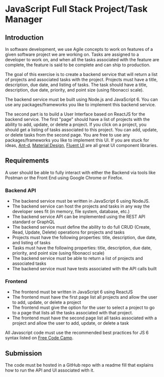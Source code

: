 # JavaScript Full Stack Project/Task Manager 

## Introduction
In software development, we use Agile concepts to work on features of a given software project we are working on.  Tasks are assigned to a developer to work on, and when all the tasks associated with the feature are complete, the feature is said to be complete and can ship to production.

The goal of this exercise is to create a backend service that will return a list of projects and associated tasks with the project.  Projects must have a title, description, due date, and listing of tasks.  The task should have a title, description, due date, priority, and point size (using fibonacci scale).

The backend service must be built using Node.js and JavaScript 6.  You can use any packages/frameworks you like to implement this backend service.  

The second part is to build a User Interface based on ReactJS for the backend service.  The first "page" should have a list of projects with the ability to add, update, or delete a project.  If you click on a project, you should get a listing of tasks associated to this project.  You can add, update, or delete tasks from the second page.  You are free to use any packages/frameworks you like to implement this UI.  If you are stuck for ideas, [Ant-d](https://ant.design/components/overview/), [Material Design](https://mui.com/core/), [Fluent UI](https://developer.microsoft.com/en-us/fluentui) are all great UI component libraries.

## Requirements
A user should be able to fully interact with either the Backend via tools like Postman or the Front End using Google Chrome or Firefox.

### Backend API

* The backend service must be written in JavaScript 6 using NodeJS.
* The backend service can host the projects and tasks in any way the developer sees fit (in memory, file system, database, etc.)
* The backend service API can be implemented using the REST API standard or GraphQL
* The backend service must define the ability to do full CRUD (Create, Read, Update, Delete) operations for projects and tasks
* Projects must have the following properties:  title, description, due date, and listing of tasks
* Tasks must have the following properties:  title, description, due date, priority, and point size (using fibonacci scale)
* The backend service must be able to return a list of projects and associated tasks
* The backend service must have tests associated with the API calls built


### Frontend
* The frontend must be written in JavaScript 6 using ReactJS
* The frontend must have the first page list all projects and allow the user to add, update, or delete a project
* The frontend must give the option for the user to select a project to go to a page that lists all the tasks associated with that project.
* The frontend must have the second page list all tasks associated with a project and allow the user to add, update, or delete a task

All Javascript code must use the recommended best practices for JS 6 syntax listed on [Free Code Camp](https://www.freecodecamp.org/news/make-your-code-cleaner-shorter-and-easier-to-read-es6-tips-and-tricks-afd4ce25977c/).

## Submission
The code must be hosted in a GitHub repo with a readme fill that explains how to run the API and UI associated with it.



